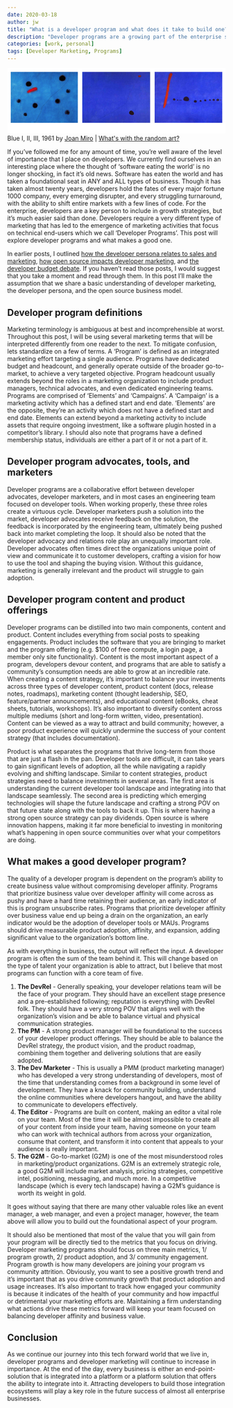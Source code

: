 ```yaml
---
date: 2020-03-18
author: jw
title: "What is a developer program and what does it take to build one?"
description: "Developer programs are a growing part of the enterprise software go-to-market strategy, here's how to build one."
categories: [work, personal]
tags: [Developer Marketing, Programs]
---
```

![Emerald](img/siteart-joan-miro.png "Art by Joan Miro")
<span class="heroart">Blue I, II, III, 1961 by <a href="https://www.joan-miro.net/blue.jsp">Joan Miro</a> | <a href="../about#whats-with-the-random-art">What's with the random art?</a></span>


If you’ve followed me for any amount of time, you’re well aware of the level of importance that I place on developers. We currently find ourselves in an interesting place where the thought of ‘software eating the world’ is no longer shocking, in fact it’s old news. Software has eaten the world and has taken a foundational seat in ANY and ALL types of business. Though it has taken almost twenty years, developers hold the fates of every major fortune 1000 company, every emerging disrupter, and every struggling turnaround, with the ability to shift entire markets with a few lines of code. For the enterprise, developers are a key person to include in growth strategies, but it’s much easier said than done. Developers require a very different type of marketing that has led to the emergence of marketing activities that focus on technical end-users which we call ‘Developer Programs’. This post will explore developer programs and what makes a good one. 

In earlier posts, I outlined <a href="https://jesse-williams.com/developer-buying-journey">how the developer persona relates to sales and marketing</a>, <a href="https://jesse-williams.com/opensource-developer-buying-journey">how open source impacts developer marketing</a>, and <a href="https://jesse-williams.com/developers-and-bant">the developer budget debate</a>. If you haven’t read those posts, I would suggest that you take a moment and read through them. In this post I’ll make the assumption that we share a basic understanding of developer marketing, the developer persona, and the open source business model. 

<h2>Developer program definitions</h2>
Marketing terminology is ambiguous at best and incomprehensible at worst. Throughout this post, I will be using several marketing terms that will be interpreted differently from one reader to the next. To mitigate confusion, lets standardize on a few of terms. A ‘Program’ is defined as an integrated marketing effort targeting a single audience. Programs have dedicated budget and headcount, and generally operate outside of the broader go-to-market, to achieve a very targeted objective. Program headcount usually extends beyond the roles in a marketing organization to include product managers, technical advocates, and even dedicated engineering teams. Programs are comprised of ‘Elements’ and ‘Campaigns’. A ‘Campaign’ is a marketing activity which has a defined start and end date. ‘Elements’ are the opposite, they’re an activity which does not have a defined start and end date. Elements can extend beyond a marketing activity to include assets that require ongoing investment, like a software plugin hosted in a competitor’s library. I should also note that programs have a defined membership status, individuals are either a part of it or not a part of it.

<h2>Developer program advocates, tools, and marketers</h2>
Developer programs are a collaborative effort between developer advocates, developer marketers, and in most cases an engineering team focused on developer tools. When working properly, these three roles create a virtuous cycle. Developer marketers push a solution into the market, developer advocates receive feedback on the solution, the feedback is incorporated by the engineering team, ultimately being pushed back into market completing the loop. It should also be noted that the developer advocacy and relations role play an unequally important role. Developer advocates often times direct the organizations unique point of view and communicate it to customer developers, crafting a vision for how to use the tool and shaping the buying vision. Without this guidance, marketing is generally irrelevant and the product will struggle to gain adoption. 

<h2>Developer program content and product offerings</h2>
Developer programs can be distilled into two main components, content and product. Content includes everything from social posts to speaking engagements. Product includes the software that you are bringing to market and the program offering (e.g. $100 of free compute, a login page, a member only site functionality). Content is the most important aspect of a program, developers devour content, and programs that are able to satisfy a community’s consumption needs are able to grow at an incredible rate. When creating a content strategy, it’s important to balance your investments across three types of developer content, product content (docs, release notes, roadmaps), marketing content (thought leadership, SEO, feature/partner announcements), and educational content (eBooks, cheat sheets, tutorials, workshops). It’s also important to diversify content across multiple mediums (short and long-form written, video, presentation). Content can be viewed as a way to attract and build community; however, a poor product experience will quickly undermine the success of your content strategy (that includes documentation).

Product is what separates the programs that thrive long-term from those that are just a flash in the pan. Developer tools are difficult, it can take years to gain significant levels of adoption, all the while navigating a rapidly evolving and shifting landscape. Similar to content strategies, product strategies need to balance investments in several areas. The first area is understanding the current developer tool landscape and integrating into that landscape seamlessly. The second area is predicting which emerging technologies will shape the future landscape and crafting a strong POV on that future state along with the tools to back it up. This is where having a strong open source strategy can pay dividends. Open source is where innovation happens, making it far more beneficial to investing in monitoring what’s happening in open source communities over what your competitors are doing. 

<h2>What makes a good developer program?</h2>
The quality of a developer program is dependent on the program’s ability to create business value without compromising developer affinity. Programs that prioritize business value over developer affinity will come across as pushy and have a hard time retaining their audience, an early indicator of this is program unsubscribe rates. Programs that prioritize developer affinity over business value end up being a drain on the organization, an early indicator would be the adoption of developer tools or MAUs. Programs should drive measurable product adoption, affinity, and expansion, adding significant value to the organization’s bottom line. 

As with everything in business, the output will reflect the input. A developer program is often the sum of the team behind it. This will change based on the type of talent your organization is able to attract, but I believe that most programs can function with a core team of five. 
<ol>
<li><strong>The DevRel</strong> - Generally speaking, your developer relations team will be the face of your program. They should have an excellent stage presence and a pre-established following; reputation is everything with DevRel folk. They should have a very strong POV that aligns well with the organization’s vision and be able to balance virtual and physical communication strategies.</li>
<li><strong>The PM</strong> - A strong product manager will be foundational to the success of your developer product offerings. They should be able to balance the DevRel strategy, the product vision, and the product roadmap, combining them together and delivering solutions that are easily adopted.</li>
<li><strong>The Dev Marketer</strong> - This is usually a PMM (product marketing manager) who has developed a very strong understanding of developers, most of the time that understanding comes from a background in some level of development. They have a knack for community building, understand the online communities where developers hangout, and have the ability to communicate to developers effectively.</li>
<li><strong>The Editor</strong> - Programs are built on content, making an editor a vital role on your team. Most of the time it will be almost impossible to create all of your content from inside your team, having someone on your team who can work with technical authors from across your organization, consume that content, and transform it into content that appeals to your audience is really important.</li>
<li><strong>The G2M</strong> - Go-to-market (G2M) is one of the most misunderstood roles in marketing/product organizations. G2M is an extremely strategic role, a good G2M will include market analysis, pricing strategies, competitive intel, positioning, messaging, and much more. In a competitive landscape (which is every tech landscape) having a G2M’s guidance is worth its weight in gold.</li> 
</ol>

It goes without saying that there are many other valuable roles like an event manager, a web manager, and even a project manager, however, the team above will allow you to build out the foundational aspect of your program. 

It should also be mentioned that most of the value that you will gain from your program will be directly tied to the metrics that you focus on driving. Developer marketing programs should focus on three main metrics, 1/ program growth, 2/ product adoption, and 3/ community engagement. Program growth is how many developers are joining your program vs community attrition. Obviously, you want to see a positive growth trend and it’s important that as you drive community growth that product adoption and usage increases. It’s also important to track how engaged your community is because it indicates of the health of your community and how impactful or detrimental your marketing efforts are. Maintaining a firm understanding what actions drive these metrics forward will keep your team focused on balancing developer affinity and business value. 

<h2>Conclusion</h2>
As we continue our journey into this tech forward world that we live in, developer programs and developer marketing will continue to increase in importance. At the end of the day, every business is either an end-point-solution that is integrated into a platform or a platform solution that offers the ability to integrate into it. Attracting developers to build those integration ecosystems will play a key role in the future success of almost all enterprise businesses. 














